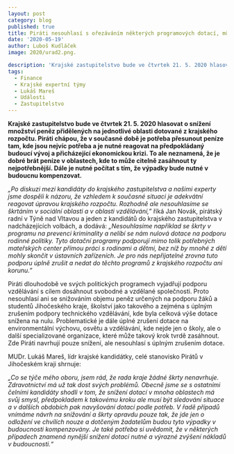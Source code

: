 ```yaml
---
layout: post
category: blog
published: true
title: Piráti nesouhlasí s ořezáváním některých programových dotací, může jít o hodně, zvláště v oblastech sociální pomoci a vzdělávání
date: '2020-05-19'
author: Luboš Kudláček
image: 2020/urad2.png.

description: 'Krajské zastupitelstvo bude ve čtvrtek 21. 5. 2020 hlasovat o snížení množství peněz přidělených na jednotlivé oblasti dotované z krajského rozpočtu. Piráti chápou, že v současné době je potřeba přesunout peníze tam, kde jsou nejvíc potřeba, to ale neznamená, že je dobré brát peníze v oblastech, kde to může citelně zasáhnout ty nejpotřebnější.'
tags:
  - Finance
  - Krajské expertní týmy
  - Lukáš Mareš
  - Události
  - Zastupitelstvo
---
```

**Krajské zastupitelstvo bude ve čtvrtek 21. 5. 2020 hlasovat o snížení množství peněz přidělených na jednotlivé oblasti dotované z krajského rozpočtu. Piráti chápou, že v současné době je potřeba přesunout peníze tam, kde jsou nejvíc potřeba a je nutné reagovat na předpokládaný budoucí vývoj a přicházející ekonomickou krizi. To ale neznamená, že je dobré brát peníze v oblastech, kde to může citelně zasáhnout ty nejpotřebnější. Dále je nutné počítat s tím, že výpadky bude nutné v budoucnu kompenzovat.**

*„Po diskuzi mezi kandidáty do krajského zastupitelstva a našimi experty jsme dospěli k názoru, že vzhledem k současné situaci je adekvátní reagovat úpravou krajského rozpočtu. Rozhodně ale nesouhlasíme se škrtáním v sociální oblasti a v oblasti vzdělávání,”*  říká Jan Novák, pirátský radní v Týně nad Vltavou a jeden z kandidátů do krajského zastupitelstva v nadcházejících volbách, a dodává: *„Nesouhlasíme například se škrty v programu na prevenci kriminality a nelíbí se nám nulová dotace na podporu rodinné politiky. Tyto dotační programy podporují mimo tolik potřebných mateřských center přímou práci s rodinami a dětmi, bez níž by mnohé z dětí mohly skončit v ústavních zařízeních. Je pro nás nepřijatelné zrovna tuto podporu úplně zrušit a nedat do těchto programů z krajského rozpočtu ani korunu.”*

Piráti dlouhodobě ve svých politických programech vyjadřují podporu vzdělávání s cílem dosáhnout svobodné a vzdělané společnosti. Proto nesouhlasí ani se snižováním objemu peněz určených na podporu žáků a studentů Jihočeského kraje, školství jako takového a zejména s úplným zrušením podpory technického vzdělávání, kde byla celková výše dotace snížena na nulu. Problematické je dále  úplné zrušení dotace na environmentální výchovu, osvětu a vzdělávání, kde nejde jen o školy, ale o další specializované organizace, které může takový krok tvrdě zasáhnout. Zde Piráti navrhují pouze snížení, ale nesouhlasí s úplným zrušením dotace. 

MUDr. Lukáš Mareš, lídr krajské kandidátky, celé stanovisko Pirátů v Jihočeském kraji shrnuje: 

*„Co se týče mého oboru, jsem rád, že rada kraje žádné škrty nenavrhuje. Zdravotnictví má už tak dost svých problémů. Obecně jsme se s ostatními čelními kandidáty shodli v tom, že snížení dotací v mnoha oblastech má svůj smysl, předpokladem k takovému kroku ale musí být sledování situace a v dalších obdobích pak navyšování dotací podle potřeb. V řadě případů vnímáme návrh na snižování a škrty opravdu pouze tak, že jde jen o odložení ve chvílích nouze a dotčeným žadatelům budou tyto výpadky v budoucnosti kompenzovány. Je také potřeba si uvědomit, že v některých případech znamená nynější snížení dotací nutné a výrazné zvýšení nákladů v budoucnosti.“*
